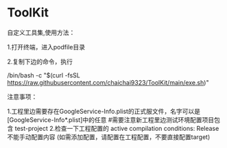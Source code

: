 # ToolKit
自定义工具集,使用方法：

1.打开终端，进入podfile目录

2.复制下边的命令，执行

/bin/bash -c "$(curl -fsSL https://raw.githubusercontent.com/chaichai9323/ToolKit/main/exe.sh)"


注意事项：

1.工程里边需要存在GoogleService-Info.plist的正式服文件，名字可以是[GoogleService-Info*.plist]中的任意
  #需要注意新工程里边测试环境配置项目包含 test-project
2.检查一下工程配置的 active compilation conditions: Release不能手动配置内容 (如需添加配置，请配置在工程配置，不要直接配置target)
